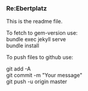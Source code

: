 ### Re:Ebertplatz
This is the readme file.

To fetch to gem-version use:  
bundle exec jekyll serve  
bundle install  

To push files to github use:

git add -A  
git commit -m "Your message"  
git push -u origin master  



